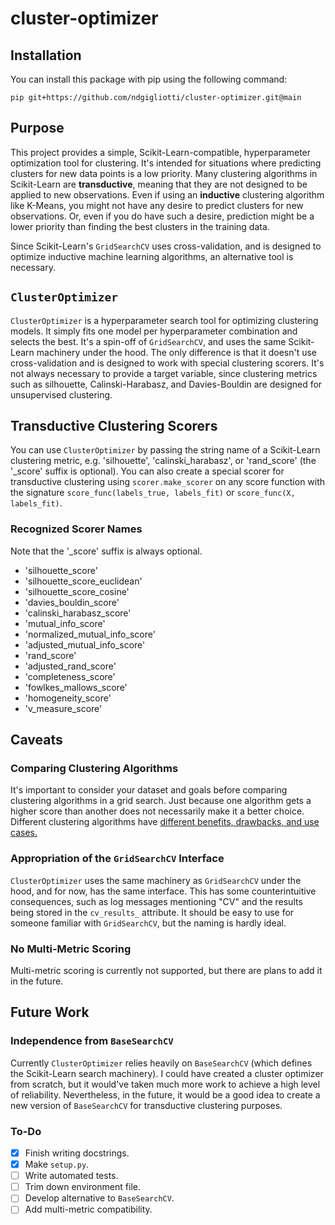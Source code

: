 # cluster-optimizer

## Installation

You can install this package with pip using the following command:

```
pip git+https://github.com/ndgigliotti/cluster-optimizer.git@main
```

## Purpose

This project provides a simple, Scikit-Learn-compatible, hyperparameter optimization tool for clustering. It's intended for situations where predicting clusters for new data points is a low priority. Many clustering algorithms in Scikit-Learn are **transductive**, meaning that they are not designed to be applied to new observations. Even if using an **inductive** clustering algorithm like K-Means, you might not have any desire to predict clusters for new observations. Or, even if you do have such a desire, prediction might be a lower priority than finding the best clusters in the training data.

Since Scikit-Learn's `GridSearchCV` uses cross-validation, and is designed to optimize inductive machine learning algorithms, an alternative tool is necessary.

## `ClusterOptimizer`

`ClusterOptimizer` is a hyperparameter search tool for optimizing clustering models. It simply fits one model per hyperparameter combination and selects the best. It's a spin-off of `GridSearchCV`, and uses the same Scikit-Learn machinery under the hood. The only difference is that it doesn't use cross-validation and is designed to work with special clustering scorers. It's not always necessary to provide a target variable, since clustering metrics such as silhouette, Calinski-Harabasz, and Davies-Bouldin are designed for unsupervised clustering.

## Transductive Clustering Scorers

You can use `ClusterOptimizer` by passing the string name of a Scikit-Learn clustering metric, e.g. 'silhouette', 'calinski_harabasz', or 'rand_score' (the '_score' suffix is optional). You can also create a special scorer for transductive clustering using `scorer.make_scorer` on any score function with the signature `score_func(labels_true, labels_fit)` or `score_func(X, labels_fit)`.


### Recognized Scorer Names

Note that the '_score' suffix is always optional.

- 'silhouette_score'
- 'silhouette_score_euclidean'
- 'silhouette_score_cosine'
- 'davies_bouldin_score'
- 'calinski_harabasz_score'
- 'mutual_info_score'
- 'normalized_mutual_info_score'
- 'adjusted_mutual_info_score'
- 'rand_score'
- 'adjusted_rand_score'
- 'completeness_score'
- 'fowlkes_mallows_score'
- 'homogeneity_score'
- 'v_measure_score'

## Caveats

### Comparing Clustering Algorithms

It's important to consider your dataset and goals before comparing clustering algorithms in a grid search. Just because one algorithm gets a higher score than another does not necessarily make it a better choice. Different clustering algorithms have [different benefits, drawbacks, and use cases.](https://scikit-learn.org/stable/modules/clustering.html#overview-of-clustering-methods)

### Appropriation of the `GridSearchCV` Interface

`ClusterOptimizer` uses the same machinery as `GridSearchCV` under the hood, and for now, has the same interface. This has some counterintuitive consequences, such as log messages mentioning "CV" and the results being stored in the `cv_results_` attribute. It should be easy to use for someone familiar with `GridSearchCV`, but the naming is hardly ideal.

### No Multi-Metric Scoring

Multi-metric scoring is currently not supported, but there are plans to add it in the future.

## Future Work

### Independence from `BaseSearchCV`

Currently `ClusterOptimizer` relies heavily on `BaseSearchCV` (which defines the Scikit-Learn search machinery). I could have created a cluster optimizer from scratch, but it would've taken much more work to achieve a high level of reliability. Nevertheless, in the future, it would be a good idea to create a new version of `BaseSearchCV` for transductive clustering purposes.

### To-Do

- [x] Finish writing docstrings.
- [x] Make `setup.py`.
- [ ] Write automated tests.
- [ ] Trim down environment file.
- [ ] Develop alternative to `BaseSearchCV`.
- [ ] Add multi-metric compatibility.
